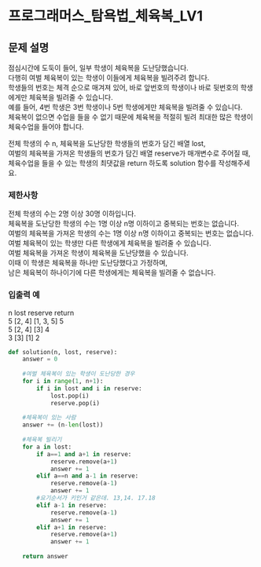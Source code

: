 # 프로그래머스_탐욕법_체육복_LV1

## 문제 설명
점심시간에 도둑이 들어, 일부 학생이 체육복을 도난당했습니다.\
다행히 여벌 체육복이 있는 학생이 이들에게 체육복을 빌려주려 합니다.\
학생들의 번호는 체격 순으로 매겨져 있어, 바로 앞번호의 학생이나 바로 뒷번호의 학생에게만 체육복을 빌려줄 수 있습니다.\
예를 들어, 4번 학생은 3번 학생이나 5번 학생에게만 체육복을 빌려줄 수 있습니다.\
체육복이 없으면 수업을 들을 수 없기 때문에 체육복을 적절히 빌려 최대한 많은 학생이 체육수업을 들어야 합니다.

전체 학생의 수 n, 체육복을 도난당한 학생들의 번호가 담긴 배열 lost,\
여벌의 체육복을 가져온 학생들의 번호가 담긴 배열 reserve가 매개변수로 주어질 때,\
체육수업을 들을 수 있는 학생의 최댓값을 return 하도록 solution 함수를 작성해주세요.

### 제한사항
전체 학생의 수는 2명 이상 30명 이하입니다.\
체육복을 도난당한 학생의 수는 1명 이상 n명 이하이고 중복되는 번호는 없습니다.\
여벌의 체육복을 가져온 학생의 수는 1명 이상 n명 이하이고 중복되는 번호는 없습니다.\
여벌 체육복이 있는 학생만 다른 학생에게 체육복을 빌려줄 수 있습니다.\
여벌 체육복을 가져온 학생이 체육복을 도난당했을 수 있습니다.\
이때 이 학생은 체육복을 하나만 도난당했다고 가정하며,\
남은 체육복이 하나이기에 다른 학생에게는 체육복을 빌려줄 수 없습니다.


### 입출력 예
n	lost	reserve	return\
5	[2, 4]	[1, 3, 5]	5\
5	[2, 4]	[3]	4\
3	[3]	[1]	2


```python
def solution(n, lost, reserve):
    answer = 0
    
    #여벌 체육복이 있는 학생이 도난당한 경우
    for i in range(1, n+1):
        if i in lost and i in reserve:
            lost.pop(i)
            reserve.pop(i)
            
    #체육복이 있는 사람
    answer += (n-len(lost))
            
    #체육복 빌리기        
    for a in lost: 
        if a==1 and a+1 in reserve:
            reserve.remove(a+1)
            answer += 1 
        elif a==n and a-1 in reserve:
            reserve.remove(a-1)
            answer += 1  
        #요기순서가 키인거 같은데. 13,14. 17.18
        elif a-1 in reserve:
            reserve.remove(a-1)
            answer += 1 
        elif a+1 in reserve:
            reserve.remove(a+1)
            answer += 1  
            
    return answer
```

